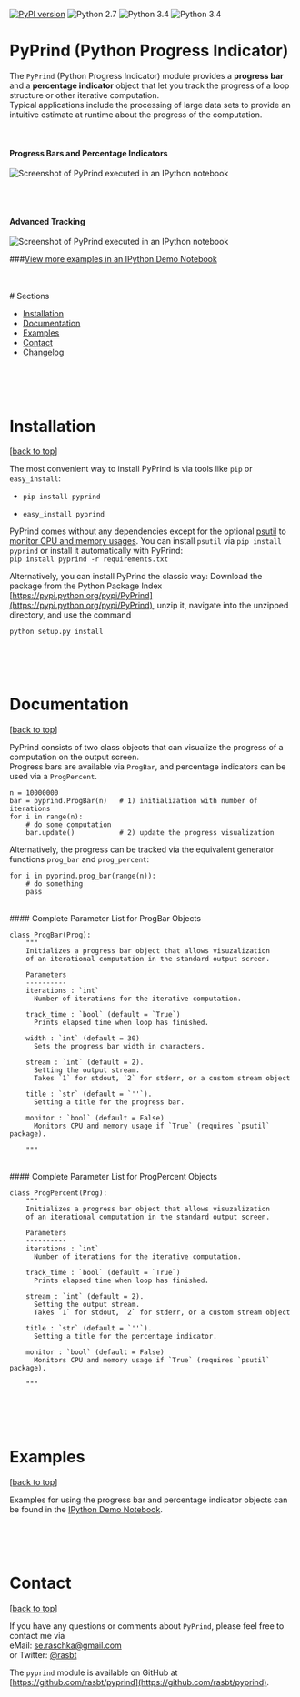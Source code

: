 [![PyPI version](https://badge.fury.io/py/pyprind.svg)](http://badge.fury.io/py/pyprind)
![Python 2.7](https://img.shields.io/badge/python-2.7-blue.svg)
![Python 3.4](https://img.shields.io/badge/python-3.4-blue.svg)
![Python 3.4](https://img.shields.io/badge/license-GPLv3-blue.svg)

# PyPrind (Python Progress Indicator)


The `PyPrind` (Python Progress Indicator) module provides a **progress bar** and a **percentage indicator** object that let you track the progress of a loop structure or other iterative computation.  
Typical applications include the processing of large data sets to provide an intuitive estimate 
at runtime about the progress of the computation.





<br>

#### Progress Bars and Percentage Indicators

![Screenshot of PyPrind executed in an IPython notebook](https://raw.githubusercontent.com/rasbt/pyprind/master/images/overview_1.png)

<br>
<br>

<a id='advanced_tracking'>

#### Advanced Tracking

![Screenshot of PyPrind executed in an IPython notebook](https://raw.githubusercontent.com/rasbt/pyprind/master/images/overview_2.png)




###[View more examples in an IPython Demo Notebook](http://nbviewer.ipython.org/github/rasbt/pyprind/blob/master/examples/pyprind_demo.ipynb)


<br>
<br>


<a id='sections'>
# Sections


- [Installation](#installation)
- [Documentation](#documentation)
- [Examples](#examples)
- [Contact](#contact)
- [Changelog](https://raw.githubusercontent.com/rasbt/pyprind/master/CHANGELOG.txt)


<p><a id="installation"></a></p>
<br>
<br>
<br>

# Installation
[[back to top](#sections)]

The most convenient way to install PyPrind is via tools like `pip` or `easy_install`:

- `pip install pyprind`  

-  `easy_install pyprind`  



PyPrind comes without any dependencies except for the optional [psutil](https://pypi.python.org/pypi/psutil) to [monitor CPU and memory usages](#advanced_tracking). You can install `psutil` via `pip install pyprind` or install it automatically with PyPrind:  
 `pip install pyprind -r requirements.txt` 



Alternatively, you can install PyPrind the classic way: Download the package from the Python Package Index [https://pypi.python.org/pypi/PyPrind](https://pypi.python.org/pypi/PyPrind), unzip it, navigate into the unzipped directory, and use the command

`python setup.py install`  




<p><a id="documentation"></a></p>
<br>
<br>
<br>

# Documentation
[[back to top](#sections)]



PyPrind consists of two class objects that can visualize the progress of a computation on the output screen.  
Progress bars are available via `ProgBar`, and percentage indicators can be used via a `ProgPercent`.  

	n = 10000000
	bar = pyprind.ProgBar(n)   # 1) initialization with number of iterations
	for i in range(n):	
    	# do some computation
    	bar.update()           # 2) update the progress visualization

Alternatively, the progress can be tracked via the equivalent generator functions `prog_bar` and `prog_percent`:

	for i in pyprind.prog_bar(range(n)):
    	# do something
    	pass

<br>
#### Complete Parameter List for ProgBar Objects

    class ProgBar(Prog):
        """ 
        Initializes a progress bar object that allows visuzalization
        of an iterational computation in the standard output screen. 
        
        Parameters
        ----------
        iterations : `int`
          Number of iterations for the iterative computation.
    
        track_time : `bool` (default = `True`) 
          Prints elapsed time when loop has finished.
      
        width : `int` (default = 30)
          Sets the progress bar width in characters.
        
        stream : `int` (default = 2). 
          Setting the output stream. 
          Takes `1` for stdout, `2` for stderr, or a custom stream object
    
        title : `str` (default = `''`). 
          Setting a title for the progress bar.
      
        monitor : `bool` (default = False)
          Monitors CPU and memory usage if `True` (requires `psutil` package).  
      
        """

<br>
#### Complete Parameter List for ProgPercent Objects

    class ProgPercent(Prog):    
        """ 
        Initializes a progress bar object that allows visuzalization
        of an iterational computation in the standard output screen. 
        
        Parameters
        ----------
        iterations : `int`
          Number of iterations for the iterative computation.
    
        track_time : `bool` (default = `True`) 
          Prints elapsed time when loop has finished.
        
        stream : `int` (default = 2). 
          Setting the output stream. 
          Takes `1` for stdout, `2` for stderr, or a custom stream object
    
        title : `str` (default = `''`). 
          Setting a title for the percentage indicator.
      
        monitor : `bool` (default = False)
          Monitors CPU and memory usage if `True` (requires `psutil` package).  
      
        """


<p><a id="examples"></a></p>

<br>
<br>
<br>

# Examples
[[back to top](#sections)]

Examples for using the progress bar and percentage indicator objects can be found in the [IPython Demo Notebook](http://nbviewer.ipython.org/github/rasbt/pyprind/blob/master/examples/pyprind_demo.ipynb).

<p><a id="contact"></a></p>

<br>
<br>
<br>




#  Contact
[[back to top](#sections)]

If you have any questions or comments about `PyPrind`, please feel free to contact me via  
eMail: [se.raschka@gmail.com](mailto:se.raschka@gmail.com)  
or Twitter: [@rasbt](https://twitter.com/rasbt)


The `pyprind` module is available on GitHub at [https://github.com/rasbt/pyprind](https://github.com/rasbt/pyprind).


